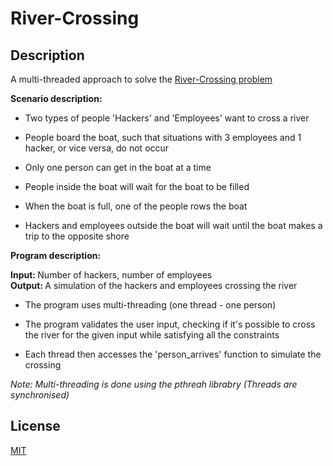 # River-Crossing

## Description

A multi-threaded approach to solve the [River-Crossing problem](https://people.eecs.berkeley.edu/~kubitron/courses/cs162-F06/hand-outs/synch-solutions.html)

**Scenario description:**
  
  - Two types of people 'Hackers' and 'Employees' want to cross a river
  
  - People board the boat, such that situations with 3 employees and 1 hacker, or vice versa, do not occur
  
  - Only one person can get in the boat at a time
  
  - People inside the boat will wait for the boat to be filled
  
  - When the boat is full, one of the people rows the boat
 
  - Hackers and employees outside the boat will wait until the boat makes a trip to the opposite shore

**Program description:**

  <strong>Input: </strong> Number of hackers, number of employees </br> 
  <strong>Output: </strong> A simulation of the hackers and employees crossing the river
  
  - The program uses multi-threading (one thread - one person)
  
  - The program validates the user input, checking if it's possible to cross the river for the given input while satisfying all the constraints
  
  - Each thread then accesses the 'person_arrives' function to simulate the crossing

_Note: Multi-threading is done using the pthreah librabry (Threads are synchronised)_

## License

[MIT](https://github.com/Nishanth-Gobi/River-Crossing/blob/main/LICENSE)

